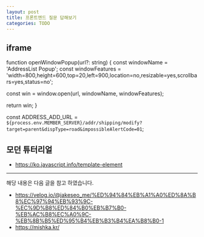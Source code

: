 ```yaml
---
layout: post
title: 프론트엔드 질문 답해보기
categories: TODO
---
```


## iframe


function openWindowPopup(url?: string) {
  const windowName = 'AddressList Popup';
  const windowFeatures = 'width=800,height=600,top=20,left=900,location=no,resizable=yes,scrollbars=yes,status=no';

  const win = window.open(url, windowName, windowFeatures);

  return win;
}

const ADDRESS_ADD_URL = `${process.env.MEMBER_SERVER}/addr/shipping/modify?target=parent&dispType=road&impossibleAlertCode=01`;



## 모던 튜터리얼
- https://ko.javascript.info/template-element



---


해당 내용은 다음 글을 참고 하였습니다.

- https://velog.io/@jakeseo_me/%ED%94%84%EB%A1%A0%ED%8A%B8%EC%97%94%EB%93%9C-%EC%9D%B8%ED%84%B0%EB%B7%B0-%EB%AC%B8%EC%A0%9C-%EB%8B%B5%ED%95%B4%EB%B3%B4%EA%B8%B0-1
- https://mishka.kr/